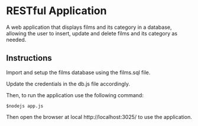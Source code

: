 # RESTful Application
A web application that displays films and its category in a database, allowing the user to insert, update and delete films and its category as needed.

## Instructions

Import and setup the films database using the films.sql file.

Update the credentials in the db.js file accordingly.

Then, to run the application use the following command:

```
$nodejs app.js
```
Then open the browser at local http://localhost:3025/ to use the application.

